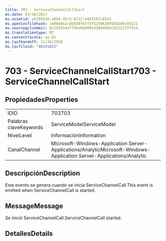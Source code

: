 ```yaml
---
title: 703 - ServiceChannelCallStart
ms.date: 03/30/2017
ms.assetid: a2595b36-a894-45c3-b722-e945107c0542
ms.openlocfilehash: 1e00dde2cdb936f87f3f52596289581b49c95121
ms.sourcegitcommit: bc293b14af795e0e999e3304dd40c0222cf2ffe4
ms.translationtype: MT
ms.contentlocale: es-ES
ms.lasthandoff: 11/26/2020
ms.locfileid: "96291055"
---
```

# <a name="703---servicechannelcallstart"></a><span data-ttu-id="35e6a-102">703 - ServiceChannelCallStart</span><span class="sxs-lookup"><span data-stu-id="35e6a-102">703 - ServiceChannelCallStart</span></span>

## <a name="properties"></a><span data-ttu-id="35e6a-103">Propiedades</span><span class="sxs-lookup"><span data-stu-id="35e6a-103">Properties</span></span>  
  
|||  
|-|-|  
|<span data-ttu-id="35e6a-104">ID</span><span class="sxs-lookup"><span data-stu-id="35e6a-104">ID</span></span>|<span data-ttu-id="35e6a-105">703</span><span class="sxs-lookup"><span data-stu-id="35e6a-105">703</span></span>|  
|<span data-ttu-id="35e6a-106">Palabras clave</span><span class="sxs-lookup"><span data-stu-id="35e6a-106">Keywords</span></span>|<span data-ttu-id="35e6a-107">ServiceModel</span><span class="sxs-lookup"><span data-stu-id="35e6a-107">ServiceModel</span></span>|  
|<span data-ttu-id="35e6a-108">Nivel</span><span class="sxs-lookup"><span data-stu-id="35e6a-108">Level</span></span>|<span data-ttu-id="35e6a-109">Información</span><span class="sxs-lookup"><span data-stu-id="35e6a-109">Information</span></span>|  
|<span data-ttu-id="35e6a-110">Canal</span><span class="sxs-lookup"><span data-stu-id="35e6a-110">Channel</span></span>|<span data-ttu-id="35e6a-111">Microsoft-Windows-Application Server-Applications/Analytic</span><span class="sxs-lookup"><span data-stu-id="35e6a-111">Microsoft-Windows-Application Server-Applications/Analytic</span></span>|  
  
## <a name="description"></a><span data-ttu-id="35e6a-112">Descripción</span><span class="sxs-lookup"><span data-stu-id="35e6a-112">Description</span></span>  

 <span data-ttu-id="35e6a-113">Este evento se genera cuando se inicia ServiceChannelCall.</span><span class="sxs-lookup"><span data-stu-id="35e6a-113">This event is emitted when ServiceChannelCall is started.</span></span>  
  
## <a name="message"></a><span data-ttu-id="35e6a-114">Message</span><span class="sxs-lookup"><span data-stu-id="35e6a-114">Message</span></span>  

 <span data-ttu-id="35e6a-115">Se inició ServiceChannelCall.</span><span class="sxs-lookup"><span data-stu-id="35e6a-115">ServiceChannelCall started.</span></span>  
  
## <a name="details"></a><span data-ttu-id="35e6a-116">Detalles</span><span class="sxs-lookup"><span data-stu-id="35e6a-116">Details</span></span>
